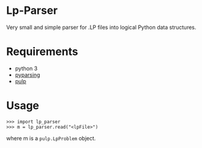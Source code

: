 # Lp-Parser

Very small and simple parser for .LP files
into logical Python data structures.

# Requirements

- python 3
- [pyparsing](https://github.com/pyparsing/pyparsing)
- [pulp](https://github.com/coin-or/pulp)

# Usage

```
>>> import lp_parser
>>> m = lp_parser.read("<lpFile>")
```

where m is a `pulp.LpProblem` object.
